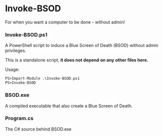 # Invoke-BSOD
For when you want a computer to be done - without admin!

### Invoke-BSOD.ps1

A PowerShell script to induce a Blue Screen of Death (BSOD) without admin privileges.

This is a standalone script, **it does not depend on any other files here.**

Usage:
```
PS>Import-Module .\Invoke-BSOD.ps1
PS>Invoke-BSOD
```

### BSOD.exe

A compiled executable that also create a Blue Screen of Death.

### Program.cs

The C# source behind BSOD.exe
